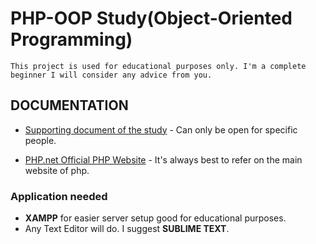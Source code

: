 # PHP-OOP Study(Object-Oriented Programming)
    This project is used for educational purposes only. I'm a complete beginner I will consider any advice from you.

## DOCUMENTATION
- [Supporting document of the study](https://docs.google.com/document/d/11uEkJlI-CwHJp4_AttPo3lRsObEZsfArG-3OVFt1j1M/edit#heading=h.jpuant2xbsab) - Can only be open for specific people.

- [PHP.net Official PHP Website](http://php.net/) - It's always best to refer on the main website of php.

### Application needed

- **XAMPP** for easier server setup good for educational purposes.
- Any Text Editor will do. I suggest **SUBLIME TEXT**.